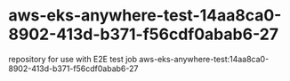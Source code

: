 # aws-eks-anywhere-test-14aa8ca0-8902-413d-b371-f56cdf0abab6-27
repository for use with E2E test job aws-eks-anywhere-test:14aa8ca0-8902-413d-b371-f56cdf0abab6-27
